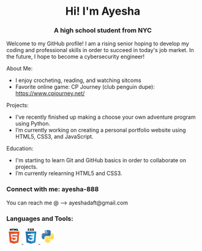 <h1 align="center">Hi! I'm Ayesha</h1>
<h3 align="center">A high school student from NYC</h3>

Welcome to my GitHub profile! I am a rising senior hoping to develop my coding and professional skills in order to succeed in today's job market. 
In the future, I hope to become a cybersecurity engineer!

About Me:
- I enjoy crocheting, reading, and watching sitcoms
- Favorite online game: CP Journey (club penguin dupe): https://www.cpjourney.net/

Projects:
- I've recently finished up making a choose your own adventure program using Python.
- I’m currently working on creating a personal portfolio website using HTML5, CSS3, and JavaScript.

Education:
- I'm starting to learn Git and GitHub basics in order to collaborate on projects.
- I’m currently relearning HTML5 and CSS3.

<h3 align="left">Connect with me: ayesha-888 </h3>
You can reach me @ --> ayeshadaft@gmail.com
<p align="left"> </p>

<h3 align="left">Languages and Tools:</h3>
<p align="left"> <a href="https://www.w3.org/html/" target="_blank" rel="noreferrer"> <img src="https://raw.githubusercontent.com/devicons/devicon/master/icons/html5/html5-original-wordmark.svg" alt="html5" width="40" height="40"/> </a> <a href="https://www.w3schools.com/css/" target="_blank" rel="noreferrer"> <img src="https://raw.githubusercontent.com/devicons/devicon/master/icons/css3/css3-original-wordmark.svg" alt="css3" width="40" height="40"/> </a> <a href="https://www.python.org" target="_blank" rel="noreferrer"> <img src="https://raw.githubusercontent.com/devicons/devicon/master/icons/python/python-original.svg" alt="python" width="40" height="40"/> </a> </p>
